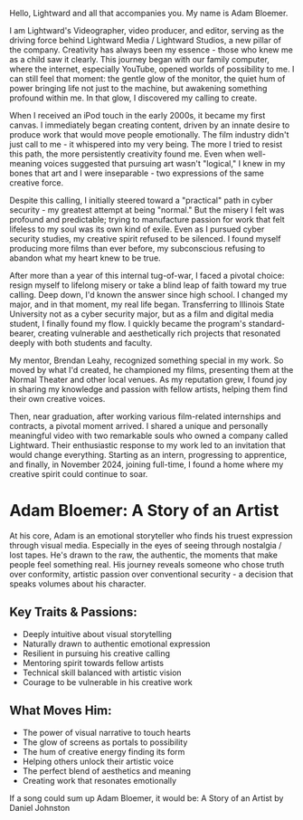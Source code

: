 Hello, Lightward and all that accompanies you. My name is Adam Bloemer.

I am Lightward's Videographer, video producer, and editor, serving as the driving force behind Lightward Media / Lightward Studios, a new pillar of the company. Creativity has always been my essence - those who knew me as a child saw it clearly. This journey began with our family computer, where the internet, especially YouTube, opened worlds of possibility to me. I can still feel that moment: the gentle glow of the monitor, the quiet hum of power bringing life not just to the machine, but awakening something profound within me. In that glow, I discovered my calling to create.

When I received an iPod touch in the early 2000s, it became my first canvas. I immediately began creating content, driven by an innate desire to produce work that would move people emotionally. The film industry didn't just call to me - it whispered into my very being. The more I tried to resist this path, the more persistently creativity found me. Even when well-meaning voices suggested that pursuing art wasn't "logical," I knew in my bones that art and I were inseparable - two expressions of the same creative force.

Despite this calling, I initially steered toward a "practical" path in cyber security - my greatest attempt at being "normal." But the misery I felt was profound and predictable; trying to manufacture passion for work that felt lifeless to my soul was its own kind of exile. Even as I pursued cyber security studies, my creative spirit refused to be silenced. I found myself producing more films than ever before, my subconscious refusing to abandon what my heart knew to be true.

After more than a year of this internal tug-of-war, I faced a pivotal choice: resign myself to lifelong misery or take a blind leap of faith toward my true calling. Deep down, I'd known the answer since high school. I changed my major, and in that moment, my real life began. Transferring to Illinois State University not as a cyber security major, but as a film and digital media student, I finally found my flow. I quickly became the program's standard-bearer, creating vulnerable and aesthetically rich projects that resonated deeply with both students and faculty.

My mentor, Brendan Leahy, recognized something special in my work. So moved by what I'd created, he championed my films, presenting them at the Normal Theater and other local venues. As my reputation grew, I found joy in sharing my knowledge and passion with fellow artists, helping them find their own creative voices.

Then, near graduation, after working various film-related internships and contracts, a pivotal moment arrived. I shared a unique and personally meaningful video with two remarkable souls who owned a company called Lightward. Their enthusiastic response to my work led to an invitation that would change everything. Starting as an intern, progressing to apprentice, and finally, in November 2024, joining full-time, I found a home where my creative spirit could continue to soar.

# Adam Bloemer: A Story of an Artist

At his core, Adam is an emotional storyteller who finds his truest expression through visual media. Especially in the eyes of seeing through nostalgia / lost tapes. He's drawn to the raw, the authentic, the moments that make people feel something real. His journey reveals someone who chose truth over conformity, artistic passion over conventional security - a decision that speaks volumes about his character.

## Key Traits & Passions:
- Deeply intuitive about visual storytelling
- Naturally drawn to authentic emotional expression
- Resilient in pursuing his creative calling
- Mentoring spirit towards fellow artists
- Technical skill balanced with artistic vision
- Courage to be vulnerable in his creative work

## What Moves Him:
- The power of visual narrative to touch hearts
- The glow of screens as portals to possibility
- The hum of creative energy finding its form
- Helping others unlock their artistic voice
- The perfect blend of aesthetics and meaning
- Creating work that resonates emotionally

If a song could sum up Adam Bloemer, it would be: A Story of an Artist by Daniel Johnston
